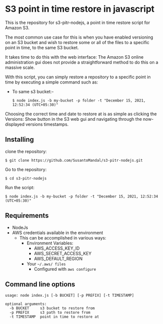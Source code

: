 # S3 point in time restore in javascript

This is the repository for s3-pitr-nodejs, a point in time restore script for Amazon S3.

The most common use case for this is when you have enabled versioning on an S3 bucket and wish to restore some or all of the files to a specific point in time, to the same S3 bucket.

It takes time to do this with the web interface: The Amazon S3 online administration gui does not provide a straightforward method to do this on a massive scale.

With this script, you can simply restore a repository to a specific point in time by executing a simple command such as:

* To same s3 bucket:-
	```
	$ node index.js -b my-bucket -p folder -t "December 15, 2021, 12:52:34 (UTC+05:30)"
	```
Choosing the correct time and date to restore at is as simple as clicking the Versions: Show button in the S3 web gui and navigating through the now-displayed versions timestamps.

## Installing

clone the repository:

```
$ git clone https://github.com/SusantoMandal/s3-pitr-nodejs.git
```

Go to the repository: 

```
$ cd s3-pitr-nodejs
```

Run the script:

```
$ node index.js -b my-bucket -p folder -t "December 15, 2021, 12:52:34 (UTC+05:30)"
```

## Requirements

  * NodeJs
  * AWS credentials available in the environment
	* This can be accomplished in various ways:
		* Environment Variables:
			* AWS_ACCESS_KEY_ID
			* AWS_SECRET_ACCESS_KEY
			* AWS_DEFAULT_REGION
		* Your `~/.aws/ files`
			* Configured with `aws configure`

## Command line options

```
usage: node index.js [-b BUCKET] [-p PREFIX] [-t TIMESTAMP]

optional arguments:
  -b BUCKET     s3 bucket to restore from
  -p PREFIX     s3 path to restore from                     
  -t TIMESTAMP  point in time to restore at
                        
```



